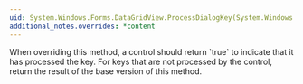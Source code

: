 ```yaml
---
uid: System.Windows.Forms.DataGridView.ProcessDialogKey(System.Windows.Forms.Keys)
additional_notes.overrides: *content
---
```


<p>When overriding this method, a control should return `true` to indicate that it has processed the key. For keys that are not processed by the control, return the result of the base version of this method.</p>


